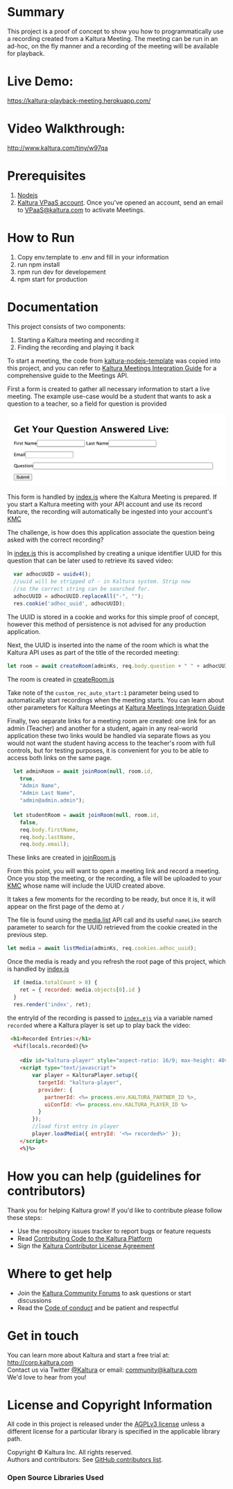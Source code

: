 # Summary
This project is a proof of concept to show you how to programmatically use a recording created from a Kaltura Meeting. The meeting can be run in an ad-hoc, on the fly manner and a recording of the meeting will be available for playback.

# Live Demo:

https://kaltura-playback-meeting.herokuapp.com/

# Video Walkthrough:

http://www.kaltura.com/tiny/w97qa

# Prerequisites

1. [Nodejs](https://nodejs.org/en/) 
2. [Kaltura VPaaS account](https://corp.kaltura.com/video-paas/registration?utm_campaign=Meetabout&utm_medium=affiliates&utm_source=GitHub). Once you've opened an account, send an email to <VPaaS@kaltura.com> to activate Meetings.

# How to Run
1. Copy env.template to .env and fill in your information
2. run npm install
3. npm run dev for developement
4. npm start for production

# Documentation

This project consists of two components: 

1. Starting a Kaltura meeting and recording it
2. Finding the recording and playing it back

To start a meeting, the code from [kaltura-nodejs-template](https://github.com/kaltura-vpaas/kaltura-nodejs-template)  was copied into this project, and you can refer to [Kaltura Meetings Integration Guide](https://github.com/kaltura-vpaas/virtual-meeting-rooms ) for a comprehensive guide to the Meetings API. 

First a form is created to gather all necessary information to start a live meeting. The example use-case would be a student that wants to ask a question to a teacher, so a field for question is provided

![meetingform](readme-assets/meetingform.png)

This form is handled by [index.js](https://github.com/kaltura-vpaas/kaltura-record-playback-meeting/blob/main/routes/index.js#L26) where the Kaltura Meeting is prepared. If you start a Kaltura meeting with your API account and use its record feature, the recording will automatically be ingested into your account's [KMC](https://kmc.kaltura.com/index.php/kmcng/login)

The challenge, is how does this application associate the question being asked with the correct recording?

In [index.js](https://github.com/kaltura-vpaas/kaltura-record-playback-meeting/blob/main/routes/index.js#L26) this is accomplished by creating a unique identifier UUID for this question that can be later used to retrieve its saved video:  

```javascript
  var adhocUUID = uuidv4();
  //uuid will be stripped of - in Kaltura system. Strip now
  //so the correct string can be searched for.
  adhocUUID = adhocUUID.replaceAll("-", "");
  res.cookie('adhoc_uuid', adhocUUID);
```

The UUID is stored in a cookie and works for this simple proof of concept, however this method of persistence is not advised for any production application.

Next, the UUID is inserted into the name of the room which is what the Kaltura API uses as part of the title of the recorded meeting:

```javascript
let room = await createRoom(adminKs, req.body.question + " " + adhocUUID);
```

The room is created in [createRoom.js](https://github.com/kaltura-vpaas/kaltura-record-playback-meeting/blob/main/lib/createRoom.js#L11)

Take note of the `custom_rec_auto_start:1` parameter being used to automatically start recordings when the meeting starts. You can learn about other parameters for Kaltura Meetings at [Kaltura Meetings Integration Guide](https://github.com/kaltura-vpaas/virtual-meeting-rooms )

Finally, two separate links for a meeting room are created:  one link for an admin (Teacher) and another for a student, again in any real-world application these two links would be handled via separate flows as you would not want the student having access to the teacher's room with full controls, but for testing purposes, it is convenient for you to be able to access both links on the same page.

```javascript
  let adminRoom = await joinRoom(null, room.id,
    true,
    "Admin Name",
    "Admin Last Name",
    "admin@admin.admin");

  let studentRoom = await joinRoom(null, room.id,
    false,
    req.body.firstName,
    req.body.lastName,
    req.body.email);
```

These links are created in [joinRoom.js](https://github.com/kaltura-vpaas/kaltura-record-playback-meeting/blob/main/lib/joinRoom.js)

From this point, you will want to open a meeting link and record a meeting. Once you stop the meeting, or the recording, a file will be uploaded to your [KMC](https://kmc.kaltura.com/index.php/kmcng/login) whose name will include the UUID created above. 

It takes a few moments for the recording to be ready, but once it is, it will appear on the first page of the demo at `/` 

The file is found using the [media.list](https://developer.kaltura.com/console/service/media/action/list) API call and its useful `nameLike` search parameter to search for the UUID retrieved from the cookie created in the previous step. 

```javascript
let media = await listMedia(adminKs, req.cookies.adhoc_uuid);
```

Once the media is ready and you refresh the root page of this project, which is handled by [index.js](https://github.com/kaltura-vpaas/kaltura-record-playback-meeting/blob/main/routes/index.js#L18)

```javascript
  if (media.totalCount > 0) {
    ret = { recorded: media.objects[0].id }
  }
  res.render('index', ret);
```

 the entryId of the recording is passed to [`index.ejs`](https://github.com/kaltura-vpaas/kaltura-record-playback-meeting/blob/main/views/index.ejs#L25) via a variable named `recorded` where a Kaltura player is set up to play back the video:

```html
 <h1>Recorded Entries:</h1>
  <%if(locals.recorded){%>
    
    <div id="kaltura-player" style="aspect-ratio: 16/9; max-height: 40vh;"></div>
    <script type="text/javascript">
        var player = KalturaPlayer.setup({
          targetId: "kaltura-player",
          provider: {
            partnerId: <%= process.env.KALTURA_PARTNER_ID %>,
            uiConfId: <%= process.env.KALTURA_PLAYER_ID %>
          }
        });
        //load first entry in player
        player.loadMedia({ entryId: '<%= recorded%>' });
    </script>
    <%}%>
```

# How you can help (guidelines for contributors) 

Thank you for helping Kaltura grow! If you'd like to contribute please follow these steps:
* Use the repository issues tracker to report bugs or feature requests
* Read [Contributing Code to the Kaltura Platform](https://github.com/kaltura/platform-install-packages/blob/master/doc/Contributing-to-the-Kaltura-Platform.md)
* Sign the [Kaltura Contributor License Agreement](https://agentcontribs.kaltura.org/)

# Where to get help
* Join the [Kaltura Community Forums](https://forum.kaltura.org/) to ask questions or start discussions
* Read the [Code of conduct](https://forum.kaltura.org/faq) and be patient and respectful

# Get in touch
You can learn more about Kaltura and start a free trial at: http://corp.kaltura.com    
Contact us via Twitter [@Kaltura](https://twitter.com/Kaltura) or email: community@kaltura.com  
We'd love to hear from you!

# License and Copyright Information
All code in this project is released under the [AGPLv3 license](http://www.gnu.org/licenses/agpl-3.0.html) unless a different license for a particular library is specified in the applicable library path.   

Copyright © Kaltura Inc. All rights reserved.   
Authors and contributors: See [GitHub contributors list](https://github.com/kaltura/YOURREPONAME/graphs/contributors).  

### Open Source Libraries Used
